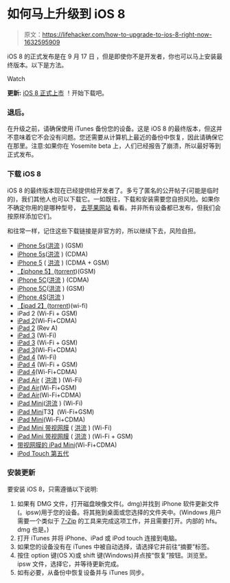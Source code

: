 # 如何马上升级到 iOS 8

> 原文：<https://lifehacker.com/how-to-upgrade-to-ios-8-right-now-1632595909>

iOS 8 的正式发布是在 9 月 17 日 ，但是即使你不是开发者，你也可以马上安装最终版本。以下是方法。

Watch

**更新:** [iOS 8 正式上市](https://lifehacker.com/all-the-new-stuff-in-ios-8-1584893352) ！开始下载吧。

### 退后。

在升级之前，请确保使用 iTunes 备份您的设备。这是 iOS 8 的最终版本，但这并不意味着它不会没有问题。您还需要从计算机上最近的备份中恢复，因此请确保它在那里。注意:如果你在 Yosemite beta 上，人们已经报告了崩溃，所以最好等到正式发布。

### 下载 iOS 8

iOS 8 的最终版本现在已经提供给开发者了。多亏了匿名的公开帖子(可能是临时的)，我们其他人也可以下载它。一如既往，下载和安装需要您自担风险。如果你不确定你用的是哪种型号， [去苹果网站](http://support.apple.com/kb/ht3939) 看看。并非所有设备都已发布，但我们会按原样添加它们。

和往常一样，记住这些下载链接是非官方的，所以继续下去，风险自担。

*   [iPhone 5s](https://mega.co.nz/#!8chVRKbZ!nJEVbeaiE3EKpPh_JfS13n98g7t2HjGoNQw6t3fxHh4)([洪流](https://kickass.to/ios-8-ios8-gm-gold-master-final-build-12a365-with-activation-for-iphone-5s-model-a1457-a1518-a1528-a1530-t9559947.html) ) (GSM)
*   [iPhone 5s](https://mega.co.nz/#!y1xmjCzJ!MRbycYrkzOdrDLiGB4U0B5ZJ248LWv_cQkBRe6jf55Y)([洪流](https://kickass.to/ios-8-gm-seed-iphone-5s-model-a1453-a1533-12a365-t9560475.html) ) (CDMA)
*   [iPhone 5](https://mega.co.nz/#!K4MgmZAZ!aJAvwxcAlROwG-DjBrusrYjtvgpvdAezz518kLydY90) ( [洪流](https://kickass.to/ios-8-ios8-gm-gold-master-final-build-12a365-with-activation-for-iphone-5-model-a1429-cdma-t9560044.html) ) (CDMA + GSM)
*   [【iphone 5】](https://mega.co.nz/#!mhJCia6B!iCq08iiK9qffk_1vcUQvdAY15jexyVW5JfAG8KRSHJw)([torrent](https://kickass.to/ios-8-ios8-gm-gold-master-final-build-12a365-with-activation-for-iphone-5-model-a1428-gsm-t9560358.html))(GSM)
*   [iPhone 5C](http://bayfiles.net/file/1kpNm/RnG3b1/ios_8_gm_seed_iphone_5c_model_a1456_a1532_12a365.zip)([洪流](https://kickass.to/ios-8-gm-seed-iphone-5c-model-a1456-a1532-12a365-t9560476.html) ) (CDMA)
*   [iPhone 5C](http://bayfiles.net/file/1kpNc/ZAH9kI/ios_8_gm_seed_iphone_5c_model_a1507_a1516_a1526_a1529_12a365.zip)([洪流](https://kickass.to/ios-8-gm-seed-iphone-5c-model-a1507-a1516-a1526-a1529-12a365-t9560478.html) ) (GSM)
*   [iPhone 4S](https://mega.co.nz/#!6gFBVDpY!OXRFLv_SCkhcSnflxazPVsTndNmwnjdQLVqLKKQE7J8)([洪流](https://kickass.to/ios-8-ios8-gm-gold-master-final-build-12a365-with-activation-for-iphone-4s-t9560098.html) )
*   [【ipad 2】](http://bayfiles.net/file/1kpWV/FnMkQ9/ios_8_gm_seed_ipad_2_wifi_12a365.zip)([torrent](https://kickass.to/ios-8-ios8-gm-gold-master-final-build-12a365-with-activation-for-ipad-2-wi-fi-t9560506.html))(wi-fi)
*   iPad 2 (Wi-Fi + GSM)
*   [iPad 2](https://mega.co.nz/#!6xxgGb6B!EwiJT5g8cmfcCcZNC8HzeMvulGIIKBMWAbJHuYeNjOI)(Wi-Fi+CDMA)
*   [iPad 2](https://mega.co.nz/#!74wylLoL!lZOjf6dliVav-0ykuZFwgKch-EaTbHDuK0W9tTfFVPE) (Rev A)
*   [iPad 3](https://mega.co.nz/#!r903RDQK!VYUeKTZiuCmtz9F64dqf7S-IoCNKzTTaf5RA5BZMFvE) (Wi-Fi)
*   [iPad 3](http://bayfiles.net/file/1kpZi/m1wyNM/ios_8_gm_seed_ipad_wifi_cellular_model_for_att_12a365.zip) (Wi-Fi + GSM)
*   [iPad 3](https://mega.co.nz/#!qlhSDaTS!wsTVPdN9_XorPmIgRCjVYqxvMSGd8Xte_5OcOKjgZVQ)(Wi-Fi+CDMA)
*   [iPad 4](http://bayfiles.net/file/1kpR9/1KNEtO/ios_8_gm_seed_ipad_4th_generation_model_a1458_12a365.zip) (Wi-Fi)
*   [iPad 4](http://bayfiles.net/file/1kpQu/T3G3ff/ios_8_gm_seed_ipad_4th_generation_model_a1460_12a365.zip) (Wi-Fi + GSM)
*   [iPad 4](http://bayfiles.net/file/1kpQu/T3G3ff/ios_8_gm_seed_ipad_4th_generation_model_a1460_12a365.zip)(Wi-Fi+CDMA)
*   [iPad Air](http://bayfiles.net/file/1kpQ2/tPk3aJ/ios_8_gm_seed_ipad_air_model_a1474_12a365.zip) ( [洪流](https://kickass.to/ios-8-ios8-gm-gold-master-final-build-12a365-with-activation-for-ipad-air-model-a1474-t9560403.html) ) (Wi-Fi)
*   [iPad Air](http://bayfiles.net/file/1kpON/HSIgbs/ios_8_gm_seed_ipad_air_model_a1475_12a365.zip)(Wi-Fi+GSM)
*   [iPad Air](http://bayfiles.net/file/1kpPy/LVEaRt/ios_8_gm_seed_ipad_air_model_a1476_12a365.zip)(Wi-Fi+CDMA)
*   [iPad Mini](http://bayfiles.net/file/1kpTk/XLW03b/ios_8_gm_seed_ipad_mini_model_a1432_12a365.zip)([洪流](https://kickass.to/ios-8-ios8-gm-gold-master-final-build-12a365-with-activation-for-ipad-mini-model-a1432-t9560308.html) ) (Wi-Fi)
*   [iPad Mini](http://bayfiles.net/file/1kpUG/05vovC/ios_8_gm_seed_ipad_mini_model_a1454_12a365.zip)T3】(Wi-Fi+GSM)
*   [iPad Mini](http://bayfiles.net/file/1kpUi/f5ifAP/ios_8_gm_seed_ipad_mini_model_a1455_12a365.zip)(Wi-Fi+CDMA)
*   [iPad Mini 带视网膜](https://yadi.sk/d/Opa6wC-7bLJyU) ( [洪流](https://kickass.to/ios-8-ios8-gm-gold-master-final-build-12a365-with-activation-for-ipad-mini-model-a1489-t9560501.html) ) (Wi-Fi)
*   [iPad Mini 带视网膜](http://bayfiles.net/file/1kpS3/fSAz07/ios_8_gm_seed_ipad_mini_model_a1490_12a365.zip) ( [洪流](https://kickass.to/ios-8-ios8-gm-gold-master-final-build-12a365-with-activation-for-ipad-mini-model-a1490-t9560620.html) ) (Wi-Fi + GSM)
*   [带视网膜的 iPad Mini](http://bayfiles.net/file/1kpTO/kevcyf/ios_8_gm_seed_ipad_mini_model_a1491_12a365.zip)(Wi-Fi+CDMA)
*   [iPod Touch 第五代](https://mega.co.nz/#!mgdXHaTJ!F8NROKwaWiUFZWIR-KQ40tHzCA3qG_TbGXX_wYmsuMs)

### 安装更新

要安装 iOS 8，只需遵循以下说明:

1.  如果有 DMG 文件，打开磁盘映像文件(。dmg)并找到 iPhone 软件更新文件(。ipsw)用于您的设备。将其拖到桌面或您选择的文件夹中。(Windows 用户需要一个类似于 [7-Zip](http://www.7-zip.org/) 的工具来完成这项工作，并且需要打开。内部的 hfs。dmg 也是。)
2.  打开 iTunes 并将 iPhone、iPad 或 iPod touch 连接到电脑。
3.  如果您的设备没有在 iTunes 中被自动选择，请选择它并前往“摘要”标签。
4.  按住 option 键(OS X)或 shift 键(Windows)并点按“恢复”按钮。浏览至。ipsw 文件，选择它，并等待更新完成。
5.  如有必要，从备份中恢复设备并与 iTunes 同步。